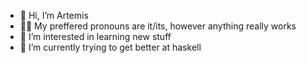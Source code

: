 - 👋 Hi, I’m Artemis
- 🏳️‍🌈 My preffered pronouns are it/its, however anything really works
- 👀 I’m interested in learning new stuff
- 🌱 I’m currently trying to get better at haskell

<!---
artemisYo/artemisYo is a ✨ special ✨ repository because its `README.md` (this file) appears on your GitHub profile.
You can click the Preview link to take a look at your changes.
--->
